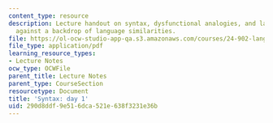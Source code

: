 ```yaml
---
content_type: resource
description: Lecture handout on syntax, dysfunctional analogies, and language differences
  against a backdrop of language similarities.
file: https://ol-ocw-studio-app-qa.s3.amazonaws.com/courses/24-902-language-and-its-structure-ii-syntax-fall-2003/290d8ddf9e516dca521e638f3231e36b_class_1_handout.pdf
file_type: application/pdf
learning_resource_types:
- Lecture Notes
ocw_type: OCWFile
parent_title: Lecture Notes
parent_type: CourseSection
resourcetype: Document
title: 'Syntax: day 1'
uid: 290d8ddf-9e51-6dca-521e-638f3231e36b
---
```


